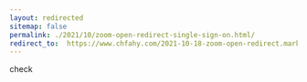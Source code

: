```yaml
---
layout: redirected
sitemap: false
permalink: ./2021/10/zoom-open-redirect-single-sign-on.html/
redirect_to:  https://www.chfahy.com/2021-10-18-zoom-open-redirect.markdown
---
```

check
